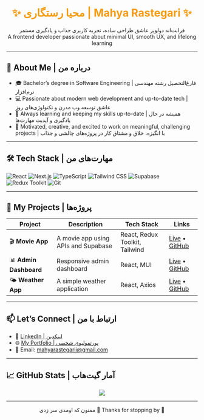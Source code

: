 <h1 align="center" style="color:#f39c12;">✨ محیا رستگاری | Mahya Rastegari ✨</h1>

<p align="center">
فرانت‌اند دولوپر عاشق طراحی ساده، تجربه کاربری جذاب و یادگیری مستمر  
<br/>
A frontend developer passionate about minimal UI, smooth UX, and lifelong learning
</p>

---

## 🧠 About Me | درباره من 

- 🎓 Bachelor’s degree in Software Engineering  | فارغ‌التحصیل رشته مهندسی نرم‌افزار
- 💻 Passionate about modern web development and up-to-date tech | عاشق توسعه وب مدرن و تکنولوژی‌های روز
- 🌱 Always learning and keeping my skills up-to-date | همیشه در حال یادگیری و آپدیت مهارت‌ها
- 🎯 Motivated, creative, and excited to work on meaningful, challenging projects | با انگیزه، خلاق و مشتاق کار در پروژه‌های چالشی و جذاب





---

## 🛠 Tech Stack | مهارت‌های من 

![React](https://img.shields.io/badge/-React-61DAFB?logo=react&logoColor=white&style=flat)
![Next.js](https://img.shields.io/badge/-Next.js-black?logo=next.js&style=flat)
![TypeScript](https://img.shields.io/badge/-TypeScript-3178C6?logo=typescript&logoColor=white&style=flat)
![Tailwind CSS](https://img.shields.io/badge/-TailwindCSS-38B2AC?logo=tailwind-css&logoColor=white&style=flat)
![Supabase](https://img.shields.io/badge/-Supabase-3ECF8E?logo=supabase&logoColor=white&style=flat)
![Redux Toolkit](https://img.shields.io/badge/-Redux_Toolkit-764ABC?logo=redux&logoColor=white&style=flat)
![Git](https://img.shields.io/badge/-Git-F05032?logo=git&logoColor=white&style=flat)

---

## 🚀 My Projects | پروژه‌ها


| Project | Description | Tech Stack | Links |
|--------|-------------|------------|-------|
| 🎬 **Movie App** | A movie app using APIs and Supabase | React, Redux Toolkit, Tailwind | [Live](https://movie-site-topaz.vercel.app) • [GitHub](https://github.com/mahya-rastegarii/movieSite.git) |
| 📊 **Admin Dashboard** | Responsive admin dashboard | React, MUI | [Live](https://admin-dashboard-alpha-five-14.vercel.app) • [GitHub](https://github.com/mahya-rastegarii/admin-dashboard) |
| 🌤 **Weather App** | A simple weather application | React, Axios | [Live](https://weather-app-sand-alpha.vercel.app) • [GitHub](https://github.com/mahya-rastegarii/weather-app) |


---
## 📫 Let’s Connect | ارتباط با من

- 🔗 [LinkedIn | لینکدین](https://www.linkedin.com/in/mahya-rastegari-1380m843)  
- 🌐 [My Portfolio | پورتفولیوی شخصی](https://your-portfolio-link.vercel.app)  
- 📧 Email: mahyarastegarii@gmail.com 

---

## 📈 GitHub Stats | آمار گیت‌هاب
<p align="center">
  <img src="https://github-readme-stats.vercel.app/api?username=mahya-rastegarii&show_icons=true&theme=tokyonight" />
</p>

---

<p align="center">
ممنون که اومدی سر زدی 💛  
Thanks for stopping by 🌟  
</p>
